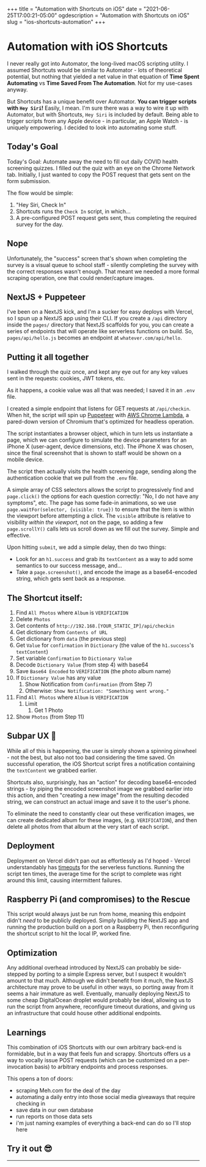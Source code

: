 +++
title = "Automation with Shortcuts on iOS"
date = "2021-06-25T17:00:21-05:00"
ogdescription = "Automation with Shortcuts on iOS"
slug = "ios-shortcuts-automation"
+++

# Automation with iOS Shortcuts

I never really got into Automator, the long-lived macOS scripting utility. I assumed Shortcuts would be similar to Automator - lots of theoretical potential, but nothing that yielded a net value in that equation of **Time Spent Automating** vs **Time Saved From The Automation**. Not for my use-cases anyway.

But Shortcuts has a unique benefit over Automator. **You can trigger scripts with `Hey Siri`!** Easily, I mean. I'm sure there was a way to wire it up with Automator, but with Shortcuts, `Hey Siri` is included by default. Being able to trigger scripts from any Apple device - in particular, an Apple Watch - is uniquely empowering. I decided to look into automating some stuff.

## **Today's Goal**

Today's Goal: Automate away the need to fill out daily COVID health screening quizzes. I filled out the quiz with an eye on the Chrome Network tab. Initially, I just wanted to copy the POST request that gets sent on the form submission. 

The flow would be simple:

1. "Hey Siri, Check In"
2. Shortcuts runs the `Check In` script, in which...
3. A pre-configured POST request gets sent, thus completing the required survey for the day.

## Nope

Unfortunately, the "success" screen that's shown when completing the survey is a visual queue to school staff - silently completing the survey with the correct responses wasn't enough. That meant we needed a more formal scraping operation, one that could render/capture images.


## NextJS + Puppeteer

I've been on a NextJS kick, and I'm a sucker for easy deploys with Vercel, so I spun up a NextJS app using their CLI. If you create a `/api` directory inside the `pages/` directory that NextJS scaffolds for you, you can create a series of endpoints that will operate like serverless functions on build. So, `pages/api/hello.js` becomes an endpoint at `whatever.com/api/hello`.

## Putting it all together

I walked through the quiz once, and kept any eye out for any key values sent in the requests: cookies, JWT tokens, etc.

As it happens, a cookie value was all that was needed; I saved it in an `.env` file.

I created a simple endpoint that listens for GET requests at `/api/checkin`. When hit, the script will spin up [Puppeteer](https://github.com/puppeteer/puppeteer) with [AWS Chrome Lambda](https://www.npmjs.com/package/chrome-aws-lambda), a pared-down version of Chromium that's optimized for headless operation.

The script instantiates a browser object, which in turn lets us instantiate a page, which we can configure to simulate the device parameters for an iPhone X (user-agent, device dimensions, etc). The iPhone X was chosen, since the final screenshot that is shown to staff would be shown on a mobile device. 

The script then actually visits the health screening page, sending along the authentication cookie that we pull from the `.env` file.

A simple array of CSS selectors allows the script to progressively find and `page.click()` the options for each question correctly: "No, I do not have any symptoms", etc. The page has some fade-in animations, so we use `page.waitFor(selector, {visible: true})` to ensure that the item is within the viewport before attempting a click. The `visible` attribute is relative to visibility _within the viewport_, not on the page, so adding a few `page.scrollY()` calls lets us scroll down as we fill out the survey. Simple and effective.

Upon hitting `submit`, we add a simple delay, then do two things:
- Look for an `h1.success` and grab its `textContent` as a way to add some semantics to our success message, and...
- Take a `page.screenshot()`, and encode the image as a base64-encoded string, which gets sent back as a response.

## The Shortcut itself:

1. Find `All Photos` where `Album` is `VERIFICATION`
2. Delete `Photos`
3. Get contents of `http://192.168.[YOUR_STATIC_IP]/api/checkin`
4. Get dictionary from `Contents of URL`
5. Get dictionary from `data` (the previous step)
6. Get `Value` for `confirmation` in `Dictionary` (the value of the `h1.success`'s  `textContent`)
7. Set variable `Confirmation` to `Dictionary Value`
8. Decode `Dictionary Value` (from step 4) with base64
9. Save `Base64 Encoded` to `VERIFICATION` (the photo album name)
10. If `Dictionary Value` has any value
    1.  Show Notification from `Confirmation` (from Step 7)
    2.  Otherwise: `Show Notification: "Something went wrong."`
11. Find `All Photos` where `Album` is `VERIFICATION`
    1.  Limit
        1.  Get 1 Photo
12. Show `Photos` (from Step 11)

## Subpar UX :shrug:

While all of this is happening, the user is simply shown a spinning pinwheel - not the best, but also not too bad considering the time saved. On successful operation, the iOS Shortcut script fires a notification containing the `textContent` we grabbed earlier. 

Shortcuts also, surprisingly, has an "action" for decoding base64-encoded strings - by piping the encoded screenshot image we grabbed earlier into this action, and then "creating a new image" from the resulting decoded string, we can construct an actual image and save it to the user's phone.

To eliminate the need to constantly clear out these verification images, we can create dedicated album for these images, (e.g. `VERIFICATION`), and then delete all photos from that album at the very start of each script. 

## Deployment

Deployment on Vercel didn't pan out as effortlessly as I'd hoped - Vercel understandably has [timeouts](https://vercel.com/docs/concepts/limits/overview#general-limits) for the serverless functions. Running the script ten times, the average time for the script to complete was right around this limit, causing intermittent failures.

## Raspberry Pi (and compromises) to the Rescue

This script would always just be run from home, meaning this endpoint didn't _need_ to be publicly deployed. Simply building the NextJS app and running the production build on a port on a Raspberry Pi, then reconfiguring the shortcut script to hit the local IP, worked fine.

## Optimization

Any additional overhead introduced by NextJS can probably be side-stepped by porting to a simple Express server, but I suspect it wouldn't amount to that much. Although we didn't benefit from it much, the NextJS architecture may prove to be useful in other ways, so porting away from it seems a hair immature as well. Eventually, manually deploying NextJS to some cheap DigitalOcean droplet would probably be ideal, allowing us to run the script from anywhere, reconfigure timeout durations, and giving us an infrastructure that could house other additional endpoints.

## Learnings

This combination of iOS Shortcuts with our own arbitrary back-end is formidable, but in a way that feels fun and scrappy. Shortcuts offers us a way to vocally issue POST requests (which can be customized on a per-invocation basis) to arbitrary endpoints and process responses. 

This opens a ton of doors:
- scraping Meh.com for the deal of the day
- automating a daily entry into those social media giveaways that require checking in
- save data in our own database
- run reports on those data sets
- i'm just naming examples of everything a back-end can do so I'll stop here 

## Try it out :sunglasses:
---